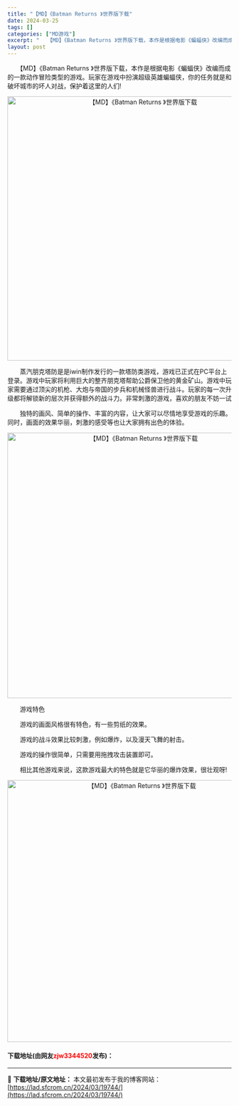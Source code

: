 ```yaml
---
title: "【MD】《Batman Returns 》世界版下载"
date: 2024-03-25
tags: []
categories: ["MD游戏"]
excerpt: "　　【MD】《Batman Returns 》世界版下载，本作是根据电影《蝙蝠侠》改编而成的一款动作冒险类型的游戏。玩家在游戏中扮演超级英雄蝙蝠侠，你的任务就是和破坏城市的坏人对战，保护着这里的人们! 　　蒸汽朋克塔防是是iwin制作发行的一款塔防类游戏，游戏已正式在PC平台上登录。游戏中玩家将利用&hellip;"
layout: post
---
```


 <p>　　【MD】《Batman Returns 》世界版下载，本作是根据电影《蝙蝠侠》改编而成的一款动作冒险类型的游戏。玩家在游戏中扮演超级英雄蝙蝠侠，你的任务就是和破坏城市的坏人对战，保护着这里的人们!</p> <p align="center"><img align="" border="0" src="https://lad.sfcrom.cn/wp-content/uploads/2024/03/20240325_660106e046287.png" width="594" alt="【MD】《Batman Returns 》世界版下载" /></p> <p>　　蒸汽朋克塔防是是iwin制作发行的一款塔防类游戏，游戏已正式在PC平台上登录。游戏中玩家将利用巨大的整齐朋克塔帮助公爵保卫他的黄金矿山。游戏中玩家需要通过顶尖的机枪、大炮与帝国的步兵和机械怪兽进行战斗。玩家的每一次升级都将解锁新的层次并获得额外的战斗力。非常刺激的游戏，喜欢的朋友不妨一试</p> <p>　　独特的画风、简单的操作、丰富的内容，让大家可以尽情地享受游戏的乐趣。同时，画面的效果华丽，刺激的感受等也让大家拥有出色的体验。</p> <p align="center"><img align="" border="0" src="https://lad.sfcrom.cn/wp-content/uploads/2024/03/20240325_660106e102935.png" width="597" alt="【MD】《Batman Returns 》世界版下载" /></p> <p>　　游戏特色</p> <p>　　游戏的画面风格很有特色，有一些剪纸的效果。</p> <p>　　游戏的战斗效果比较刺激，例如爆炸，以及漫天飞舞的射击。</p> <p>　　游戏的操作很简单，只需要用拖拽攻击装置即可。</p> <p>　　相比其他游戏来说，这款游戏最大的特色就是它华丽的爆炸效果，很壮观呀!</p> <p align="center"><img align="" border="0" src="https://lad.sfcrom.cn/wp-content/uploads/2024/03/20240325_660106e1c7724.png" width="589" alt="【MD】《Batman Returns 》世界版下载" /></p> <p><h4>下载地址(由网友<font color="red">zjw3344520</font>发布)：</h4></p> 

---
📖 **下载地址/原文地址：** 本文最初发布于我的博客网站：[https://lad.sfcrom.cn/2024/03/19744/](https://lad.sfcrom.cn/2024/03/19744/)
